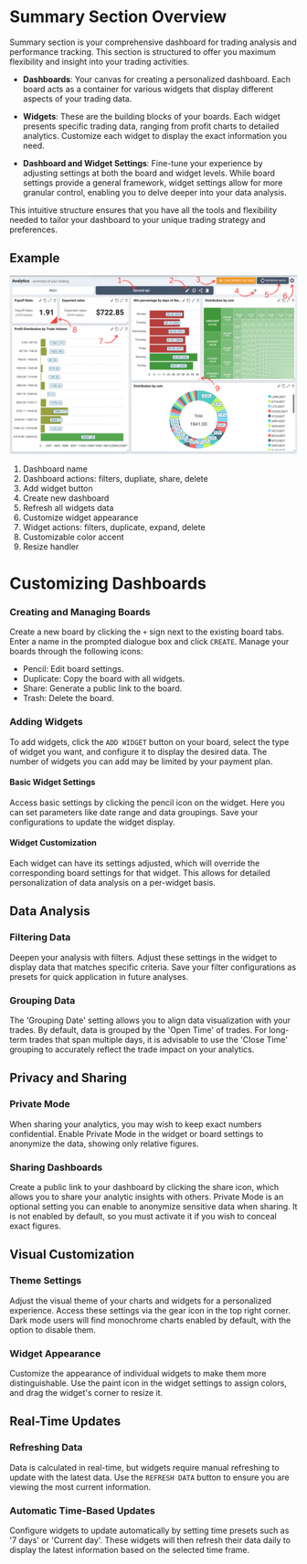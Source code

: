 # Summary Section Overview

Summary section is your comprehensive dashboard for trading analysis and
performance tracking. This section is structured to offer you maximum
flexibility and insight into your trading activities.

- **Dashboards**: Your canvas for creating a personalized dashboard. Each board
  acts as a container for various widgets that display different aspects of your
  trading data.

- **Widgets**: These are the building blocks of your boards. Each widget
  presents specific trading data, ranging from profit charts to detailed
  analytics. Customize each widget to display the exact information you need.

- **Dashboard and Widget Settings**: Fine-tune your experience by adjusting
  settings at both the board and widget levels. While board settings provide a
  general framework, widget settings allow for more granular control, enabling you
  to delve deeper into your data analysis.

This intuitive structure ensures that you have all the tools and flexibility
needed to tailor your dashboard to your unique trading strategy and preferences.

## Example

<picture>
    <source srcset="_media/summary/summary-dark.png" media="(prefers-color-scheme: dark)">
    <img src="_media/summary/summary.png">
</picture>

1. Dashboard name
2. Dashboard actions: filters, dupliate, share, delete
3. Add widget button
4. Create new dashboard
5. Refresh all widgets data
6. Customize widget appearance
7. Widget actions: filters, duplicate, expand, delete
8. Customizable color accent
9. Resize handler

# Customizing Dashboards

### Creating and Managing Boards

Create a new board by clicking the `+` sign next to the existing board tabs.
Enter a name in the prompted dialogue box and click `CREATE`. Manage your boards
through the following icons:

- Pencil: Edit board settings.
- Duplicate: Copy the board with all widgets.
- Share: Generate a public link to the board.
- Trash: Delete the board.

### Adding Widgets

To add widgets, click the `ADD WIDGET` button on your board, select the type of
widget you want, and configure it to display the desired data. The number of
widgets you can add may be limited by your payment plan.

#### Basic Widget Settings

Access basic settings by clicking the pencil icon on the widget. Here you can
set parameters like date range and data groupings. Save your configurations to
update the widget display.

#### Widget Customization

Each widget can have its settings adjusted, which will override the
corresponding board settings for that widget. This allows for detailed
personalization of data analysis on a per-widget basis.

## Data Analysis

### Filtering Data

Deepen your analysis with filters. Adjust these settings in the widget to
display data that matches specific criteria. Save your filter configurations as
presets for quick application in future analyses.

### Grouping Data

The 'Grouping Date' setting allows you to align data visualization with your
trades. By default, data is grouped by the 'Open Time' of trades. For long-term
trades that span multiple days, it is advisable to use the 'Close Time' grouping
to accurately reflect the trade impact on your analytics.

## Privacy and Sharing

### Private Mode

When sharing your analytics, you may wish to keep exact numbers confidential.
Enable Private Mode in the widget or board settings to anonymize the data,
showing only relative figures.

### Sharing Dashboards

Create a public link to your dashboard by clicking the share icon, which allows
you to share your analytic insights with others. Private Mode is an optional
setting you can enable to anonymize sensitive data when sharing. It is not
enabled by default, so you must activate it if you wish to conceal exact
figures.

## Visual Customization

### Theme Settings

Adjust the visual theme of your charts and widgets for a personalized
experience. Access these settings via the gear icon in the top right corner.
Dark mode users will find monochrome charts enabled by default, with the option
to disable them.

### Widget Appearance

Customize the appearance of individual widgets to make them more
distinguishable. Use the paint icon in the widget settings to assign colors, and
drag the widget's corner to resize it.

## Real-Time Updates

### Refreshing Data

Data is calculated in real-time, but widgets require manual refreshing to update
with the latest data. Use the `REFRESH DATA` button to ensure you are viewing
the most current information.

### Automatic Time-Based Updates

Configure widgets to update automatically by setting time presets such as '7
days' or 'Current day'. These widgets will then refresh their data daily to
display the latest information based on the selected time frame.
